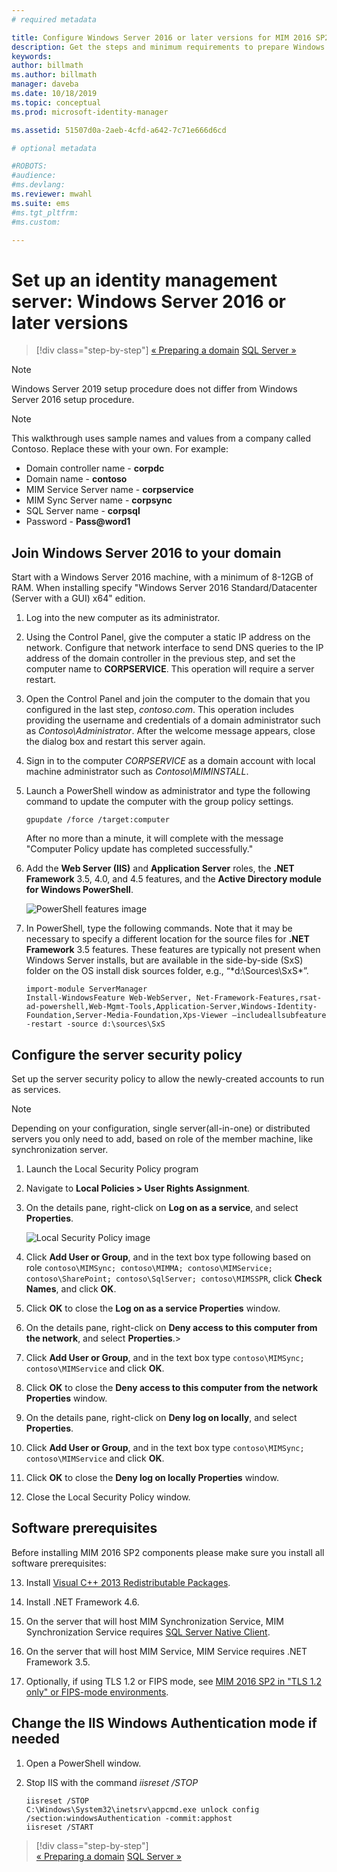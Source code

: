 ```yaml
---
# required metadata

title: Configure Windows Server 2016 or later versions for MIM 2016 SP2 | Microsoft Docs
description: Get the steps and minimum requirements to prepare Windows Server 2016 or later versions to work with MIM 2016 SP2.
keywords:
author: billmath
ms.author: billmath
manager: daveba
ms.date: 10/18/2019
ms.topic: conceptual
ms.prod: microsoft-identity-manager

ms.assetid: 51507d0a-2aeb-4cfd-a642-7c71e666d6cd

# optional metadata

#ROBOTS:
#audience:
#ms.devlang:
ms.reviewer: mwahl
ms.suite: ems
#ms.tgt_pltfrm:
#ms.custom:

---
```


# Set up an identity management server: Windows Server 2016 or later versions

> [!div class="step-by-step"]
> [« Preparing a domain](preparing-domain.md)
> [SQL Server »](prepare-server-sql2016.md)
> 

> [!NOTE]
> Windows Server 2019 setup procedure does not differ from Windows Server 2016 setup procedure.


> [!NOTE]
> This walkthrough uses sample names and values from a company called Contoso. Replace these with your own. For example:
> - Domain controller name - **corpdc**
> - Domain name - **contoso**
> - MIM Service Server name - **corpservice**
> - MIM Sync Server name - **corpsync**
> - SQL Server name - **corpsql**
> - Password - <strong>Pass@word1</strong>

## Join Windows Server 2016 to your domain

Start with a Windows Server 2016 machine, with a minimum of 8-12GB of RAM. When installing specify "Windows Server 2016 Standard/Datacenter (Server with a GUI) x64" edition.

1. Log into the new computer as its administrator.

2. Using the Control Panel, give the computer a static IP address on the network. Configure that network interface to send DNS queries to the IP address of the domain controller in the previous step, and set the computer name to **CORPSERVICE**.  This operation will require a server restart.

3. Open the Control Panel and join the computer to the domain that you configured in the last step, *contoso.com*.  This operation includes providing the username and credentials of a domain administrator such as *Contoso\Administrator*.  After the welcome message appears, close the dialog box and restart this server again.

4. Sign in to the computer *CORPSERVICE* as a domain account with local machine administrator such as *Contoso\MIMINSTALL*.


5. Launch a PowerShell window as administrator and type the following command to update the computer with the group policy settings.

    ```
    gpupdate /force /target:computer
    ```

    After no more than a minute, it will complete with the message "Computer Policy update has completed successfully."

6. Add the **Web Server (IIS)** and **Application Server** roles, the **.NET Framework** 3.5, 4.0, and 4.5 features, and the **Active Directory module for Windows PowerShell**.

    ![PowerShell features image](media/MIM-DeployWS2.png)

7. In PowerShell, type the following commands. Note that it may be necessary to specify a different location for the source files for **.NET Framework** 3.5 features. These features are typically not present when Windows Server installs, but are available in the side-by-side (SxS) folder on the OS install disk sources folder, e.g., “*d:\Sources\SxS\*”.

    ```
    import-module ServerManager
    Install-WindowsFeature Web-WebServer, Net-Framework-Features,rsat-ad-powershell,Web-Mgmt-Tools,Application-Server,Windows-Identity-Foundation,Server-Media-Foundation,Xps-Viewer –includeallsubfeature -restart -source d:\sources\SxS
    ```

## Configure the server security policy

Set up the server security policy to allow the newly-created accounts to run as services.
> [!NOTE] 
> Depending on your configuration, single server(all-in-one) or distributed servers you only need to add, based on role of the member machine, like synchronization server. 

1. Launch the Local Security Policy program

2. Navigate to **Local Policies > User Rights Assignment**.

3. On the details pane, right-click on **Log on as a service**, and select **Properties**.

    ![Local Security Policy image](media/MIM-DeployWS3.png)

4. Click **Add User or Group**, and in the text box type following based on role `contoso\MIMSync; contoso\MIMMA; contoso\MIMService; contoso\SharePoint; contoso\SqlServer; contoso\MIMSSPR`, click **Check Names**, and click **OK**.

5. Click **OK** to close the **Log on as a service Properties** window.

6.  On the details pane, right-click on **Deny access to this computer from the network**, and select **Properties**.>

7. Click **Add User or Group**, and in the text box type `contoso\MIMSync; contoso\MIMService` and click **OK**.

8. Click **OK** to close the **Deny access to this computer from the network Properties** window.

9. On the details pane, right-click on **Deny log on locally**, and select **Properties**.

10. Click **Add User or Group**, and in the text box type `contoso\MIMSync; contoso\MIMService` and click **OK**.

11. Click **OK** to close the **Deny log on locally Properties** window.

12. Close the Local Security Policy window.

## Software prerequisites

Before installing MIM 2016 SP2 components please make sure you install all software prerequisites:

13. Install [Visual C++ 2013 Redistributable Packages](https://www.microsoft.com/download/details.aspx?id=40784).

14. Install .NET Framework 4.6.

15. On the server that will host MIM Synchronization Service, MIM Synchronization Service requires [SQL Server Native Client](https://www.microsoft.com/download/details.aspx?id=50402).

16. On the server that will host MIM Service, MIM Service requires .NET Framework 3.5.

17. Optionally, if using TLS 1.2 or FIPS mode, see [MIM 2016 SP2 in "TLS 1.2 only" or FIPS-mode environments](preparing-tls.md).

## Change the IIS Windows Authentication mode if needed

1.  Open a PowerShell window.

2.  Stop IIS with the command *iisreset /STOP*

    ```
    iisreset /STOP
    C:\Windows\System32\inetsrv\appcmd.exe unlock config /section:windowsAuthentication -commit:apphost
    iisreset /START
    ```

> [!div class="step-by-step"]  
> [« Preparing a domain](preparing-domain.md)
> [SQL Server »](prepare-server-sql2016.md)
